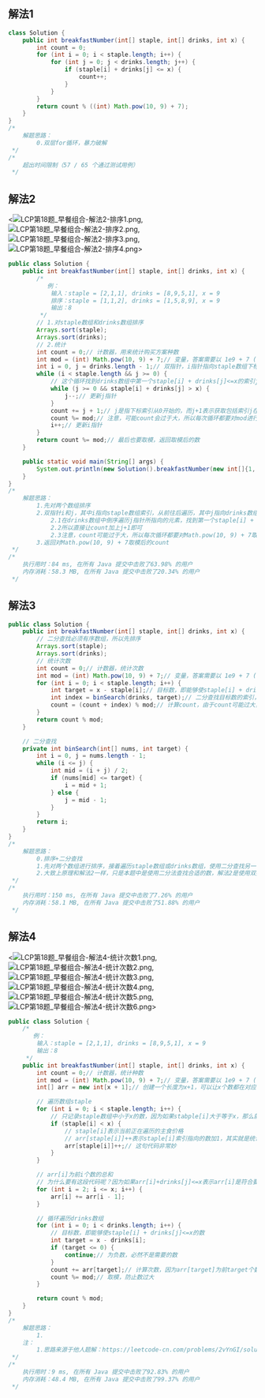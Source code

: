 ## 解法1
```java
class Solution {
    public int breakfastNumber(int[] staple, int[] drinks, int x) {
        int count = 0;
        for (int i = 0; i < staple.length; i++) {
            for (int j = 0; j < drinks.length; j++) {
                if (staple[i] + drinks[j] <= x) {
                    count++;
                }
            }
        }
        return count % ((int) Math.pow(10, 9) + 7);
    }
}
/*
    解题思路：
        0.双层for循环，暴力破解
 */
/*
    超出时间限制（57 / 65 个通过测试用例）
 */
```
## 解法2
<![LCP第18题_早餐组合-解法2-排序1.png](https://pic.leetcode-cn.com/1617703174-YAnDFj-LCP%E7%AC%AC18%E9%A2%98_%E6%97%A9%E9%A4%90%E7%BB%84%E5%90%88-%E8%A7%A3%E6%B3%952-%E6%8E%92%E5%BA%8F1.png), ![LCP第18题_早餐组合-解法2-排序2.png](https://pic.leetcode-cn.com/1617703189-USemmV-LCP%E7%AC%AC18%E9%A2%98_%E6%97%A9%E9%A4%90%E7%BB%84%E5%90%88-%E8%A7%A3%E6%B3%952-%E6%8E%92%E5%BA%8F2.png), ![LCP第18题_早餐组合-解法2-排序3.png](https://pic.leetcode-cn.com/1617703196-hmTPlv-LCP%E7%AC%AC18%E9%A2%98_%E6%97%A9%E9%A4%90%E7%BB%84%E5%90%88-%E8%A7%A3%E6%B3%952-%E6%8E%92%E5%BA%8F3.png), ![LCP第18题_早餐组合-解法2-排序4.png](https://pic.leetcode-cn.com/1617703200-YIRsQN-LCP%E7%AC%AC18%E9%A2%98_%E6%97%A9%E9%A4%90%E7%BB%84%E5%90%88-%E8%A7%A3%E6%B3%952-%E6%8E%92%E5%BA%8F4.png)>
```java
public class Solution {
    public int breakfastNumber(int[] staple, int[] drinks, int x) {
        /*
           例：
            输入：staple = [2,1,1], drinks = [8,9,5,1], x = 9
            排序：staple = [1,1,2], drinks = [1,5,8,9], x = 9
            输出：8
         */
        // 1.对staple数组和drinks数组排序
        Arrays.sort(staple);
        Arrays.sort(drinks);
        // 2.统计
        int count = 0;// 计数器，用来统计购买方案种数
        int mod = (int) Math.pow(10, 9) + 7;// 变量，答案需要以 1e9 + 7 (1000000007) 为底取模，因为可能数过大，无法表示所以需要取模
        int i = 0, j = drinks.length - 1;// 双指针，i指针指向staple数组下标并且从前往后遍历，j指针指向drinks数组下标从后往前遍历
        while (i < staple.length && j >= 0) {
            // 这个循环找到drinks数组中第一个staple[i] + drinks[j]<=x的索引j（倒序查找），所以drinks数组中前j+1个元素加上staple[i]一定小于等于x，直接让count加上j+1即可
            while (j >= 0 && staple[i] + drinks[j] > x) {
                j--;// 更新j指针
            }
            count += j + 1;// j是指下标索引从0开始的，而j+1表示获取包括索引j在内的前j+1个数
            count %= mod;// 注意，可能count会过于大，所以每次循环都要对mod进行取模
            i++;// 更新i指针
        }
        return count %= mod;// 最后也要取模，返回取模后的数
    }

    public static void main(String[] args) {
        System.out.println(new Solution().breakfastNumber(new int[]{1, 1, 2}, new int[]{1, 5, 8, 9}, 9));
    }
}
/*
    解题思路：
        1.先对两个数组排序
        2.双指针i和j，其中i指向staple数组索引，从前往后遍历，其中j指向drinks数组索引，从后往前遍历
            2.1在drinks数组中倒序遍历j指针所指向的元素，找到第一个staple[i] + drinks[j]<=x的索引，那么前j+1个元素加上staple[i]一定小于等于x，直接让count加上j+1即可
            2.2所以直接让count加上j+1即可
            2.3注意，count可能过于大，所以每次循环都要对Math.pow(10, 9) + 7取模
        3.返回对Math.pow(10, 9) + 7取模后的count
 */
/*
    执行用时：84 ms, 在所有 Java 提交中击败了63.98% 的用户
    内存消耗：58.3 MB, 在所有 Java 提交中击败了20.34% 的用户
 */
```
## 解法3
```java
public class Solution {
    public int breakfastNumber(int[] staple, int[] drinks, int x) {
        // 二分查找必须有序数组，所以先排序
        Arrays.sort(staple);
        Arrays.sort(drinks);
        // 统计次数
        int count = 0;// 计数器，统计次数
        int mod = (int) Math.pow(10, 9) + 7;// 变量，答案需要以 1e9 + 7 (1000000007) 为底取模，因为可能数过大，无法表示所以需要取模
        for (int i = 0; i < staple.length; i++) {
            int target = x - staple[i];// 目标数，即能够使staple[i] + drinks[j]<=x的数
            int index = binSearch(drinks, target);// 二分查找目标数的索引，如果查找到，那么表示之前的所有数都小于等于target
            count = (count + index) % mod;// 计算count，由于count可能过大，需要取模
        }
        return count % mod;
    }

    // 二分查找
    private int binSearch(int[] nums, int target) {
        int i = 0, j = nums.length - 1;
        while (i <= j) {
            int mid = (i + j) / 2;
            if (nums[mid] <= target) {
                i = mid + 1;
            } else {
                j = mid - 1;
            }
        }
        return i;
    }
}
/*
    解题思路：
        0.排序+二分查找
        1.先对两个数组进行排序，接着遍历staple数组或drinks数组，使用二分查找另一个数（加起来和小于x的数），而那个数的前面所有数与staple[i]或drinks[i]的和都小于x
        2.大致上原理和解法2一样，只是本题中是使用二分法查找合适的数，解法2是使用双指针查找
 */
/*
    执行用时：150 ms, 在所有 Java 提交中击败了7.26% 的用户
    内存消耗：58.1 MB, 在所有 Java 提交中击败了51.88% 的用户
 */
```
## 解法4
<![LCP第18题_早餐组合-解法4-统计次数1.png](https://pic.leetcode-cn.com/1617703266-FGrnHy-LCP%E7%AC%AC18%E9%A2%98_%E6%97%A9%E9%A4%90%E7%BB%84%E5%90%88-%E8%A7%A3%E6%B3%954-%E7%BB%9F%E8%AE%A1%E6%AC%A1%E6%95%B01.png), ![LCP第18题_早餐组合-解法4-统计次数2.png](https://pic.leetcode-cn.com/1617703274-RkDxoL-LCP%E7%AC%AC18%E9%A2%98_%E6%97%A9%E9%A4%90%E7%BB%84%E5%90%88-%E8%A7%A3%E6%B3%954-%E7%BB%9F%E8%AE%A1%E6%AC%A1%E6%95%B02.png), ![LCP第18题_早餐组合-解法4-统计次数3.png](https://pic.leetcode-cn.com/1617703279-sJwyJH-LCP%E7%AC%AC18%E9%A2%98_%E6%97%A9%E9%A4%90%E7%BB%84%E5%90%88-%E8%A7%A3%E6%B3%954-%E7%BB%9F%E8%AE%A1%E6%AC%A1%E6%95%B03.png), ![LCP第18题_早餐组合-解法4-统计次数4.png](https://pic.leetcode-cn.com/1617703285-wuhVIm-LCP%E7%AC%AC18%E9%A2%98_%E6%97%A9%E9%A4%90%E7%BB%84%E5%90%88-%E8%A7%A3%E6%B3%954-%E7%BB%9F%E8%AE%A1%E6%AC%A1%E6%95%B04.png), ![LCP第18题_早餐组合-解法4-统计次数5.png](https://pic.leetcode-cn.com/1617703302-PczJaS-LCP%E7%AC%AC18%E9%A2%98_%E6%97%A9%E9%A4%90%E7%BB%84%E5%90%88-%E8%A7%A3%E6%B3%954-%E7%BB%9F%E8%AE%A1%E6%AC%A1%E6%95%B05.png), ![LCP第18题_早餐组合-解法4-统计次数6.png](https://pic.leetcode-cn.com/1617703319-gInSKG-LCP%E7%AC%AC18%E9%A2%98_%E6%97%A9%E9%A4%90%E7%BB%84%E5%90%88-%E8%A7%A3%E6%B3%954-%E7%BB%9F%E8%AE%A1%E6%AC%A1%E6%95%B06.png)>

```java
public class Solution {
    /*
       例：
        输入：staple = [2,1,1], drinks = [8,9,5,1], x = 9
        输出：8
     */
    public int breakfastNumber(int[] staple, int[] drinks, int x) {
        int count = 0;// 计数器，统计种数
        int mod = (int) Math.pow(10, 9) + 7;// 变量，答案需要以 1e9 + 7 (1000000007) 为底取模，因为可能数过大，无法表示所以需要取模
        int[] arr = new int[x + 1];// 创建一个长度为x+1，可以让x个数都在对应下标的位置

        // 遍历数组staple
        for (int i = 0; i < staple.length; i++) {
            // 只记录staple数组中小于x的数，因为如果stabple[i]大于等于x，那么就不需要比较了，因为没有意义（都消费超出了）
            if (staple[i] < x) {
                // staple[i]表示当前正在遍历的主食价格
                // arr[staple[i]]++表示staple[i]索引指向的数加1，其实就是统计staple[i]这个数的出现次数在arr数组
                arr[staple[i]]++;// 这句代码非常妙
            }
        }

        // arr[i]为前i个数的总和
        // 为什么要有这段代码呢？因为如果arr[i]+drinks[j]<=x表示arr[i]是符合要求的数，注意，arr数组是有序的，那么它之前的所有次数都应该满足要求，即和小于等于x，所以应该是前面出现符合要求数的总和
        for (int i = 2; i <= x; i++) {
            arr[i] += arr[i - 1];
        }

        // 循环遍历drinks数组
        for (int i = 0; i < drinks.length; i++) {
            // 目标数，即能够使staple[i] + drinks[j]<=x的数
            int target = x - drinks[i];
            if (target <= 0) {
                continue;// 为负数，必然不是需要的数
            }
            count += arr[target];// 计算次数，因为arr[target]为前target个数的总和，即总次数
            count %= mod;// 取模，防止数过大
        }

        return count % mod;
    }
}
/*
    解题思路：
        1.
    注：
        1.思路来源于他人题解：https://leetcode-cn.com/problems/2vYnGI/solution/shi-jian-fu-za-du-omn-by-zzh-28/
 */
/*
    执行用时：9 ms, 在所有 Java 提交中击败了92.83% 的用户
    内存消耗：48.4 MB, 在所有 Java 提交中击败了99.37% 的用户
 */
```